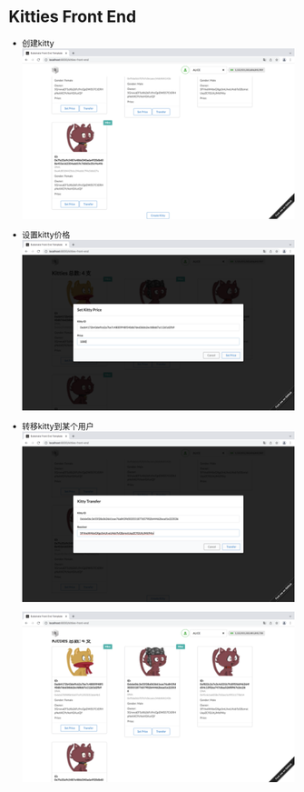 # Kitties Front End   
* 创建kitty
![Image text](./result/1.png)  

* 设置kitty价格
![Image text](./result/2.png)  

* 转移kitty到某个用户
![Image text](./result/3.png)  
  
  
  ![Image text](./result/4.png)  


